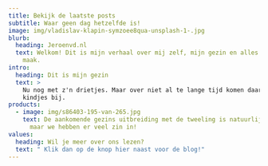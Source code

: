 ```yaml
---
title: Bekijk de laatste posts
subtitle: Waar geen dag hetzelfde is!
image: img/vladislav-klapin-symzoee8qua-unsplash-1-.jpg
blurb:
  heading: Jeroenvd.nl
  text: Welkom! Dit is mijn verhaal over mij zelf, mijn gezin en alles wat ik mee
    maak.
intro:
  heading: Dit is mijn gezin
  text: >
    Nu nog met z'n drietjes. Maar over niet al te lange tijd komen daar twee
    kindjes bij.
products:
  - image: img/s86403-195-van-265.jpg
    text: De aankomende gezins uitbreiding met de tweeling is natuurlijk spannend
      maar we hebben er veel zin in!
values:
  heading: Wil je meer over ons lezen?
  text: " Klik dan op de knop hier naast voor de blog!"
---
```

